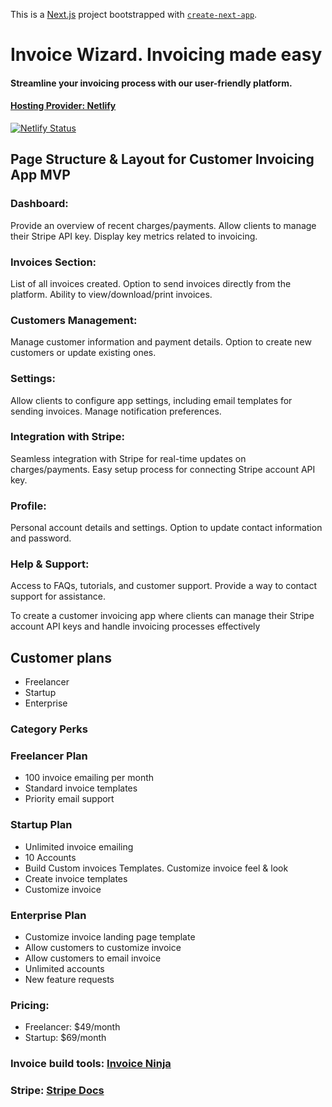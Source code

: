 This is a [Next.js](https://nextjs.org/) project bootstrapped with [`create-next-app`](https://github.com/vercel/next.js/tree/canary/packages/create-next-app).

# Invoice Wizard. Invoicing made easy

#### Streamline your invoicing process with our user-friendly platform.

#### [Hosting Provider: Netlify](https://app.netlify.com/)

[![Netlify Status](https://api.netlify.com/api/v1/badges/0548f707-26db-4ce6-a892-bea743f43858/deploy-status)](https://app.netlify.com/sites/invoice-wizz/deploys)

## Page Structure & Layout for Customer Invoicing App MVP

### Dashboard:

Provide an overview of recent charges/payments.
Allow clients to manage their Stripe API key.
Display key metrics related to invoicing.

### Invoices Section:

List of all invoices created.
Option to send invoices directly from the platform.
Ability to view/download/print invoices.

### Customers Management:

Manage customer information and payment details.
Option to create new customers or update existing ones.

### Settings:

Allow clients to configure app settings, including email templates for sending invoices.
Manage notification preferences.

### Integration with Stripe:

Seamless integration with Stripe for real-time updates on charges/payments.
Easy setup process for connecting Stripe account API key.

### Profile:

Personal account details and settings.
Option to update contact information and password.

### Help & Support:

Access to FAQs, tutorials, and customer support.
Provide a way to contact support for assistance.

To create a customer invoicing app where clients can manage their Stripe account API keys and handle invoicing processes effectively

## Customer plans

- Freelancer
- Startup
- Enterprise

### Category Perks

### Freelancer Plan

- 100 invoice emailing per month
- Standard invoice templates
- Priority email support

### Startup Plan

- Unlimited invoice emailing
- 10 Accounts
- Build Custom invoices Templates. Customize invoice feel & look
- Create invoice templates
- Customize invoice

### Enterprise Plan

- Customize invoice landing page template
- Allow customers to customize invoice
- Allow customers to email invoice
- Unlimited accounts
- New feature requests

### Pricing:

- Freelancer: $49/month
- Startup: $69/month

### Invoice build tools: [Invoice Ninja](https://invoiceninja.com/pricing/)

### Stripe: [Stripe Docs](https://docs.stripe.com/api)
